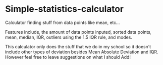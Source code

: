 # Simple-statistics-calculator
Calculator finding stuff from data points like mean, etc...

Features include, the amount of data points inputed, sorted data points, mean, median, IQR, outliers using the 1.5 IQR rule, and modes.

This calculator only does the stuff that we do in my school so it doesn't include other types of deviation besides Mean Absolute Deviation and IQR. 
However feel free to leave suggestions on what I should Add!

